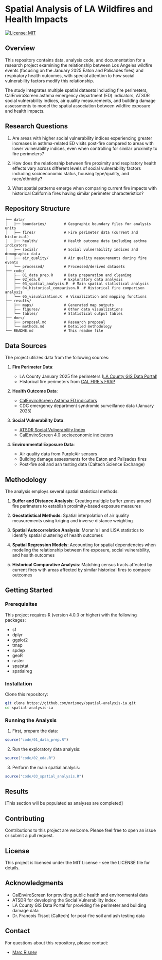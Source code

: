 # Spatial Analysis of LA Wildfires and Health Impacts

[![License: MIT](https://img.shields.io/badge/License-MIT-yellow.svg)](https://opensource.org/licenses/MIT)

## Overview

This repository contains data, analysis code, and documentation for a research project examining the relationship between Los Angeles wildfire events (focusing on the January 2025 Eaton and Palisades fires) and respiratory health outcomes, with special attention to how social vulnerability factors modify this relationship.

The study integrates multiple spatial datasets including fire perimeters, CalEnviroScreen asthma emergency department (ED) indicators, ATSDR social vulnerability indices, air quality measurements, and building damage assessments to model the spatial association between wildfire exposure and health impacts.

## Research Questions

1. Are areas with higher social vulnerability indices experiencing greater increases in asthma-related ED visits post-fire compared to areas with lower vulnerability indices, even when controlling for similar proximity to fire perimeters?

2. How does the relationship between fire proximity and respiratory health effects vary across different levels of social vulnerability factors including socioeconomic status, housing type/quality, and race/ethnicity?

3. What spatial patterns emerge when comparing current fire impacts with historical California fires having similar perimeter characteristics?

## Repository Structure

```
├── data/
│   ├── boundaries/        # Geographic boundary files for analysis units
│   ├── fires/             # Fire perimeter data (current and historical)
│   ├── health/            # Health outcome data including asthma indicators
│   ├── social/            # Social vulnerability indices and demographic data
│   ├── air_quality/       # Air quality measurements during fire events
│   └── processed/         # Processed/derived datasets
├── code/
│   ├── 01_data_prep.R     # Data preparation and cleaning
│   ├── 02_eda.R           # Exploratory data analysis
│   ├── 03_spatial_analysis.R  # Main spatial statistical analysis
│   ├── 04_historical_comparison.R  # Historical fire comparison analysis
│   └── 05_visualization.R  # Visualization and mapping functions
├── results/
│   ├── maps/              # Generated map outputs
│   ├── figures/           # Other data visualizations
│   └── tables/            # Statistical output tables
├── docs/
│   ├── proposal.md        # Research proposal
│   └── methods.md         # Detailed methodology
└── README.md              # This readme file
```

## Data Sources

The project utilizes data from the following sources:

1. **Fire Perimeter Data**:
   - LA County January 2025 fire perimeters ([LA County GIS Data Portal](https://data.lacounty.gov/datasets/4da742952a1a4b958218f57a53d7393e/explore))
   - Historical fire perimeters from [CAL FIRE's FRAP](https://frap.fire.ca.gov/mapping/gis-data/)

2. **Health Outcome Data**:
   - [CalEnviroScreen Asthma ED indicators](https://oehha.ca.gov/calenviroscreen/indicator/asthma)
   - CDC emergency department syndromic surveillance data (January 2025)

3. **Social Vulnerability Data**:
   - [ATSDR Social Vulnerability Index](https://www.atsdr.cdc.gov/place-health)
   - CalEnviroScreen 4.0 socioeconomic indicators

4. **Environmental Exposure Data**:
   - Air quality data from PurpleAir sensors
   - Building damage assessments for the Eaton and Palisades fires
   - Post-fire soil and ash testing data (Caltech Science Exchange)

## Methodology

The analysis employs several spatial statistical methods:

1. **Buffer and Distance Analysis**: Creating multiple buffer zones around fire perimeters to establish proximity-based exposure measures

2. **Geostatistical Methods**: Spatial interpolation of air quality measurements using kriging and inverse distance weighting

3. **Spatial Autocorrelation Analysis**: Moran's I and LISA statistics to identify spatial clustering of health outcomes

4. **Spatial Regression Models**: Accounting for spatial dependencies when modeling the relationship between fire exposure, social vulnerability, and health outcomes

5. **Historical Comparative Analysis**: Matching census tracts affected by current fires with areas affected by similar historical fires to compare outcomes

## Getting Started

### Prerequisites

This project requires R (version 4.0.0 or higher) with the following packages:
- sf
- dplyr
- ggplot2
- tmap
- spdep
- geoR
- raster
- spatstat
- spatialreg

### Installation

Clone this repository:
```bash
git clone https://github.com/mrisney/spatial-analysis-ia.git
cd spatial-analysis-ia
```

### Running the Analysis

1. First, prepare the data:
```r
source("code/01_data_prep.R")
```

2. Run the exploratory data analysis:
```r
source("code/02_eda.R")
```

3. Perform the main spatial analysis:
```r
source("code/03_spatial_analysis.R")
```

## Results

[This section will be populated as analyses are completed]

## Contributing

Contributions to this project are welcome. Please feel free to open an issue or submit a pull request.

## License

This project is licensed under the MIT License - see the LICENSE file for details.

## Acknowledgments

- CalEnviroScreen for providing public health and environmental data
- ATSDR for developing the Social Vulnerability Index
- LA County GIS Data Portal for providing fire perimeter and building damage data
- Dr. Francois Tissot (Caltech) for post-fire soil and ash testing data

## Contact

For questions about this repository, please contact:
- [Marc Risney](https://github.com/mrisney)